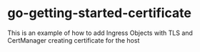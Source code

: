 # go-getting-started-certificate
This is an example of how to add Ingress Objects with TLS and CertManager creating certificate for the host
